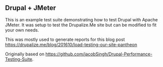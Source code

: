 ## Drupal + JMeter

This is an example test suite demonstrating how to test Drupal with Apache JMeter. It was setup to test the Drupalize.Me site but can be modified to fit your own needs.

This was mostly used to generate reports for this blog post https://drupalize.me/blog/201610/load-testing-our-site-pantheon

Originally based on https://github.com/jacobSingh/Drupal-Performance-Testing-Suite.
